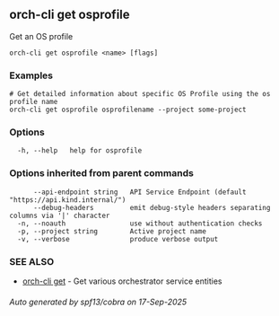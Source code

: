 ## orch-cli get osprofile

Get an OS profile

```
orch-cli get osprofile <name> [flags]
```

### Examples

```
# Get detailed information about specific OS Profile using the os profile name
orch-cli get osprofile osprofilename --project some-project
```

### Options

```
  -h, --help   help for osprofile
```

### Options inherited from parent commands

```
      --api-endpoint string   API Service Endpoint (default "https://api.kind.internal/")
      --debug-headers         emit debug-style headers separating columns via '|' character
  -n, --noauth                use without authentication checks
  -p, --project string        Active project name
  -v, --verbose               produce verbose output
```

### SEE ALSO

* [orch-cli get](orch-cli_get.md)	 - Get various orchestrator service entities

###### Auto generated by spf13/cobra on 17-Sep-2025
